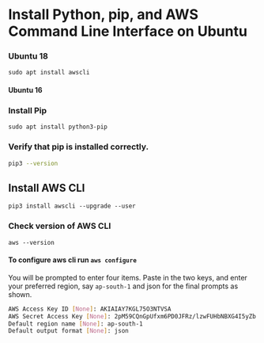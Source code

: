 # Install Python, pip, and AWS Command Line Interface on Ubuntu

### Ubuntu 18

```sudo apt install awscli```

#### Ubuntu 16

### Install Pip
```
sudo apt install python3-pip
```

### Verify that pip is installed correctly.
```sh
pip3 --version
```

## Install AWS CLI
```
pip3 install awscli --upgrade --user
```

### Check version of AWS CLI
```
aws --version
```

#### To configure aws cli run `aws configure`
You will be prompted to enter four items. Paste in the two keys, and enter your preferred region, say `ap-south-1` and json for the final prompts as shown.
```sh
AWS Access Key ID [None]: AKIAIAY7KGL75O3NTVSA 
AWS Secret Access Key [None]: 2pM59CQnGpUfxm6PD0JFRz/lzwFUHbNBXG4I5yZb
Default region name [None]: ap-south-1
Default output format [None]: json
```
